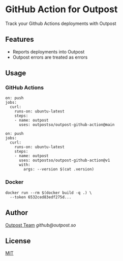 # GitHub Action for Outpost
Track your Github Actions deployments with Outpost

## Features
 * Reports deployments into Outpost
 * Outpost errors are treated as errors

## Usage

### GitHub Actions
```
on: push
jobs:
  curl:
    runs-on: ubuntu-latest
    steps:
    - name: outpost
      uses: outpostso/outpost-github-action@main
```

```
on: push
jobs:
  curl:
    runs-on: ubuntu-latest
    steps:
    - name: outpost
      uses: outpostso/outpost-github-action@v1
      with:
        args: --version $(cat .version)
```

### Docker
```
docker run --rm $(docker build -q .) \
  --token 6532ced83edf275d...
```


## Author
[Outpost Team](https://github.com/outpostso) _github@outpost.so_


## License
[MIT](https://mit-license.org)